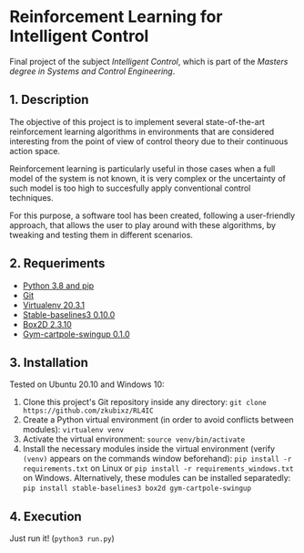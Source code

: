 # Reinforcement Learning for Intelligent Control

Final project of the subject *Intelligent Control*, which is part of the *Masters degree in Systems and Control Engineering*.

## 1. Description

The objective of this project is to implement several state-of-the-art reinforcement learning algorithms in environments that are considered interesting from the point of view of control theory due to their continuous action space.

Reinforcement learning is particularly useful in those cases when a full model of the system is not known, it is very complex or the uncertainty of such model is too high to succesfully apply conventional control techniques.

For this purpose, a software tool has been created, following a user-friendly approach, that allows the user to play around with these algorithms, by tweaking and testing them in different scenarios.

## 2. Requeriments

* [Python 3.8 and pip](https://www.python.org/downloads/)
* [Git](https://desktop.github.com/)
* [Virtualenv 20.3.1](https://pypi.org/project/virtualenv/)
* [Stable-baselines3 0.10.0](https://pypi.org/project/stable-baselines3/)
* [Box2D 2.3.10](https://pypi.org/project/Box2D/)
* [Gym-cartpole-swingup 0.1.0](https://pypi.org/project/gym-cartpole-swingup/)

## 3. Installation

Tested on Ubuntu 20.10 and Windows 10:

1. Clone this project's Git repository inside any directory: ```git clone https://github.com/zkubixz/RL4IC```
2. Create a Python virtual environment (in order to avoid conflicts between modules): ```virtualenv venv```
3. Activate the virtual environment: ```source venv/bin/activate```
4. Install the necessary modules inside the virtual environment (verify ```(venv)``` appears on the commands window beforehand): ```pip install -r requirements.txt``` on Linux or ```pip install -r requirements_windows.txt``` on Windows. Alternatively, these modules can be installed separatedly: ```pip install stable-baselines3 box2d gym-cartpole-swingup```

## 4. Execution

Just run it! (```python3 run.py```)
